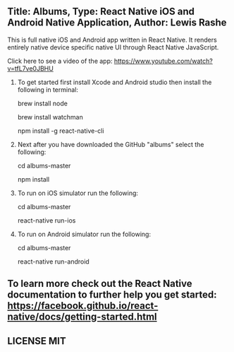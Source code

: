Title: Albums, Type: React Native iOS and Android Native Application, Author: Lewis Rashe
----------
This is full native iOS and Android app written in React Native. It renders entirely native device specific native UI through React Native JavaScript.

Click here to see a video of the app: https://www.youtube.com/watch?v=tfL7ve0JBHU

1. To get started first install Xcode and Android studio then install the following in terminal:

      brew install node

      brew install watchman

      npm install -g react-native-cli

2. Next after you have downloaded the GitHub "albums" select the following:
      
      cd albums-master
      
      npm install

3. To run on iOS simulator run the following:

      cd albums-master

      react-native run-ios

4. To run on Android simulator run the following:

      cd albums-master

      react-native run-android

To learn more check out the React Native documentation to further help you get started: https://facebook.github.io/react-native/docs/getting-started.html
--------

LICENSE MIT
-----

